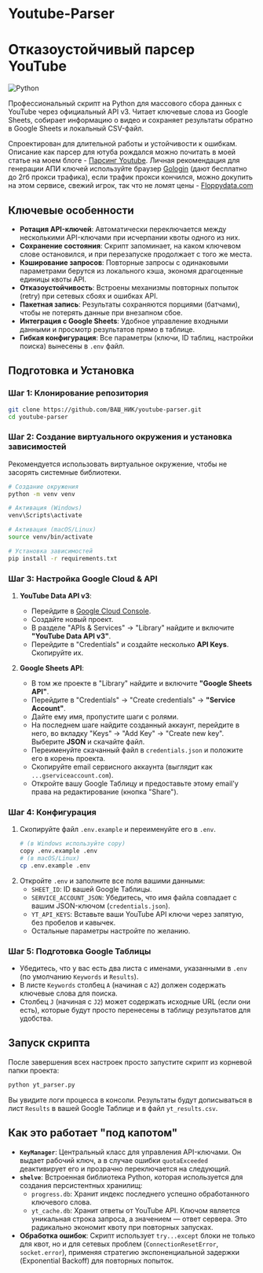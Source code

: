 # Youtube-Parser
# Отказоустойчивый парсер YouTube

![Python](https://img.shields.io/badge/Python-3.9+-blue.svg)

Профессиональный скрипт на Python для массового сбора данных с YouTube через официальный API v3. Читает ключевые слова из Google Sheets, собирает информацию о видео и сохраняет результаты обратно в Google Sheets и локальный CSV-файл.

Спроектирован для длительной работы и устойчивости к ошибкам.
Описание как парсер для ютуба рождался можно почитать в моей статье на моем блоге - [Парсинг Youtube](https://autoparse.tech/kejsy/parsing-youtube/).
Личная рекомендация для генерации АПИ ключей используйте браузер [Gologin](https://gologin.com/ru/) (дают бесплатно до 2гб прокси трафика), если трафик прокси кончился, можно докупить на этом сервисе, свежий игрок, так что не ломят цены - [Floppydata.com](http://floppydata.com/)

## Ключевые особенности

-   **Ротация API-ключей**: Автоматически переключается между несколькими API-ключами при исчерпании квоты одного из них.
-   **Сохранение состояния**: Скрипт запоминает, на каком ключевом слове остановился, и при перезапуске продолжает с того же места.
-   **Кэширование запросов**: Повторные запросы с одинаковыми параметрами берутся из локального кэша, экономя драгоценные единицы квоты API.
-   **Отказоустойчивость**: Встроены механизмы повторных попыток (retry) при сетевых сбоях и ошибках API.
-   **Пакетная запись**: Результаты сохраняются порциями (батчами), чтобы не потерять данные при внезапном сбое.
-   **Интеграция с Google Sheets**: Удобное управление входными данными и просмотр результатов прямо в таблице.
-   **Гибкая конфигурация**: Все параметры (ключи, ID таблиц, настройки поиска) вынесены в `.env` файл.

## Подготовка и Установка

### Шаг 1: Клонирование репозитория
```bash
git clone https://github.com/ВАШ_НИК/youtube-parser.git
cd youtube-parser
```

### Шаг 2: Создание виртуального окружения и установка зависимостей
Рекомендуется использовать виртуальное окружение, чтобы не засорять системные библиотеки.
```bash
# Создание окружения
python -m venv venv

# Активация (Windows)
venv\Scripts\activate

# Активация (macOS/Linux)
source venv/bin/activate

# Установка зависимостей
pip install -r requirements.txt
```

### Шаг 3: Настройка Google Cloud & API
1.  **YouTube Data API v3**:
    -   Перейдите в [Google Cloud Console](https://console.cloud.google.com/).
    -   Создайте новый проект.
    -   В разделе "APIs & Services" -> "Library" найдите и включите **"YouTube Data API v3"**.
    -   Перейдите в "Credentials" и создайте несколько **API Keys**. Скопируйте их.

2.  **Google Sheets API**:
    -   В том же проекте в "Library" найдите и включите **"Google Sheets API"**.
    -   Перейдите в "Credentials" -> "Create credentials" -> **"Service Account"**.
    -   Дайте ему имя, пропустите шаги с ролями.
    -   На последнем шаге найдите созданный аккаунт, перейдите в него, во вкладку "Keys" -> "Add Key" -> "Create new key". Выберите **JSON** и скачайте файл.
    -   Переименуйте скачанный файл в `credentials.json` и положите его в корень проекта.
    -   Скопируйте email сервисного аккаунта (выглядит как `...gserviceaccount.com`).
    -   Откройте вашу Google Таблицу и предоставьте этому email'у права на редактирование (кнопка "Share").

### Шаг 4: Конфигурация
1.  Скопируйте файл `.env.example` и переименуйте его в `.env`.
    ```bash
    # (в Windows используйте copy)
    copy .env.example .env
    # (в macOS/Linux)
    cp .env.example .env
    ```
2.  Откройте `.env` и заполните все поля вашими данными:
    -   `SHEET_ID`: ID вашей Google Таблицы.
    -   `SERVICE_ACCOUNT_JSON`: Убедитесь, что имя файла совпадает с вашим JSON-ключом (`credentials.json`).
    -   `YT_API_KEYS`: Вставьте ваши YouTube API ключи через запятую, без пробелов и кавычек.
    -   Остальные параметры настройте по желанию.

### Шаг 5: Подготовка Google Таблицы
-   Убедитесь, что у вас есть два листа с именами, указанными в `.env` (по умолчанию `Keywords` и `Results`).
-   В листе `Keywords` столбец `A` (начиная с `A2`) должен содержать ключевые слова для поиска.
-   Столбец `J` (начиная с `J2`) может содержать исходные URL (если они есть), которые будут просто перенесены в таблицу результатов для удобства.

## Запуск скрипта
После завершения всех настроек просто запустите скрипт из корневой папки проекта:
```bash
python yt_parser.py
```
Вы увидите логи процесса в консоли. Результаты будут дописываться в лист `Results` в вашей Google Таблице и в файл `yt_results.csv`.

## Как это работает "под капотом"

-   **`KeyManager`**: Центральный класс для управления API-ключами. Он выдает рабочий ключ, а в случае ошибки `quotaExceeded` деактивирует его и прозрачно переключается на следующий.
-   **`shelve`**: Встроенная библиотека Python, которая используется для создания персистентных хранилищ:
    -   `progress.db`: Хранит индекс последнего успешно обработанного ключевого слова.
    -   `yt_cache.db`: Хранит ответы от YouTube API. Ключом является уникальная строка запроса, а значением — ответ сервера. Это радикально экономит квоту при повторных запусках.
-   **Обработка ошибок**: Скрипт использует `try...except` блоки не только для квот, но и для сетевых проблем (`ConnectionResetError`, `socket.error`), применяя стратегию экспоненциальной задержки (Exponential Backoff) для повторных попыток.

